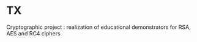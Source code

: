 TX
==

Cryptographic project : realization of educational demonstrators for RSA, AES and RC4 ciphers
